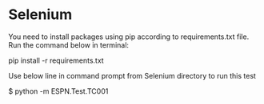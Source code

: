 # Selenium

You need to install packages using pip according to requirements.txt file. Run the command below in terminal:

pip install -r requirements.txt


Use below line in command prompt from Selenium directory to run this test

<directory path> $ python -m ESPN.Test.TC001
